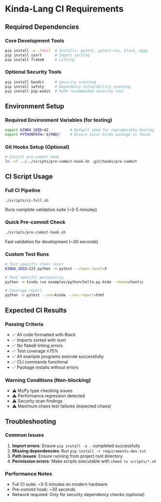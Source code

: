 # Kinda-Lang CI Requirements

## Required Dependencies

### Core Development Tools
```bash
pip install -e .[dev]  # Installs: pytest, pytest-cov, black, mypy
pip install isort      # Import sorting
pip install flake8     # Linting
```

### Optional Security Tools
```bash
pip install bandit     # Security scanning
pip install safety     # Dependency vulnerability scanning
pip install pip-audit  # PyPA recommended security tool
```

## Environment Setup

### Required Environment Variables (for testing)
```bash
export KINDA_SEED=42          # Default seed for reproducible testing
export PYTHONPATH="${PWD}"    # Ensure local kinda package is found
```

### Git Hooks Setup (Optional)
```bash
# Install pre-commit hook
ln -sf ../../scripts/pre-commit-hook.sh .git/hooks/pre-commit
```

## CI Script Usage

### Full CI Pipeline
```bash
./scripts/ci-full.sh
```
Runs complete validation suite (~3-5 minutes)

### Quick Pre-commit Check
```bash
./scripts/pre-commit-hook.sh  
```
Fast validation for development (~30 seconds)

### Custom Test Runs
```bash
# Test specific chaos level
KINDA_SEED=123 python -m pytest --chaos-level=5

# Test specific personality
python -m kinda run examples/python/hello.py.knda --mood=chaotic

# Coverage report
python -m pytest --cov=kinda --cov-report=html
```

## Expected CI Results

### Passing Criteria
- ✅ All code formatted with Black
- ✅ Imports sorted with isort  
- ✅ No flake8 linting errors
- ✅ Test coverage ≥75%
- ✅ All example programs execute successfully
- ✅ CLI commands functional
- ✅ Package installs without errors

### Warning Conditions (Non-blocking)
- ⚠️ MyPy type checking issues
- ⚠️ Performance regression detected
- ⚠️ Security scan findings
- ⚠️ Maximum chaos test failures (expected chaos)

## Troubleshooting

### Common Issues
1. **Import errors**: Ensure `pip install -e .` completed successfully
2. **Missing dependencies**: Run `pip install -r requirements-dev.txt`
3. **Path issues**: Ensure running from project root directory
4. **Permission errors**: Make scripts executable with `chmod +x scripts/*.sh`

### Performance Notes
- Full CI suite: ~3-5 minutes on modern hardware
- Pre-commit hook: ~30 seconds
- Network required: Only for security dependency checks (optional)